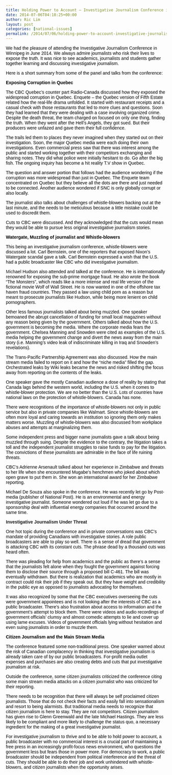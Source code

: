 ```yaml
---
title: Holding Power to Account – Investigative Journalism Conference in Winnipeg
date: 2014-07-06T04:18:25+00:00
author: Ric Lim
layout: post
categories: [national-issues]
permalink: /2014/07/06/holding-power-to-account-investigative-journalism-conference-in-winnipeg/
---
```

<span style="color: #000000;"><span style="font-family: Verdana,sans-serif;">We had the pleasure of attending the Investigative Journalism Conference in Winnipeg in June 2014. We always admire journalists who risk their lives to expose the truth. It was nice to see academics, journalists and students gather together learning and discussing investigative journalism.</span></span>

<span style="color: #000000;"><span style="font-family: Verdana,sans-serif;">Here is a short summary from some of the panel and talks from the conference:</span></span>

<span style="color: #000000;"><span style="font-family: Verdana,sans-serif;"><b>Exposing Corruption in Quebec </b></span></span>

<span style="color: #000000;"><span style="font-family: Verdana,sans-serif;">The CBC Quebec&#8217;s counter part Radio-Canada discussed how they exposed the widespread corruption in Quebec. Enquete &#8211; the Quebec version of Fifth Estate related how the real-life drama unfolded. It started with restaurant receipts and a casual check with those restaurants that led to more clues and questions. Soon they had learned that they were dealing with a case involving organized crime. Despite the death threat, the team charged on focused on only one thing, finding the truth. When they went after the Hell&#8217;s Angels, they got sued. But their producers were unfazed and gave them their full confidence. </span></span>

<span style="color: #000000;"><span style="font-family: Verdana,sans-serif;">The trails led them to places they never imagined when they started out on their investigation. Soon, the major Quebec media were each doing their own investigations. Even commercial press saw that there was interest among the public and started working together with their competitors exchanging and sharing notes. They did what police were initially hesitant to do. Go after the big fish. The ongoing inquiry has become a hit reality T.V show in Quebec.</span></span>

<span style="color: #000000;"><span style="font-family: Verdana,sans-serif;">The question and answer portion that follows had the audience wondering if the corruption was more widespread than just in Quebec. The Enquete team concentrated on Quebec but they believe all the dots are there and just needed to be connected. Another audience wondered if SNC is only globally corrupt or also locally. </span></span>

<span style="color: #000000;"><span style="font-family: Verdana,sans-serif;">The journalist also talks about challenges of whistle-blowers backing out at the last minute, and the needs to be meticulous because a little mistake could be used to discredit them.</span></span>

<span style="color: #000000;"><span style="font-family: Verdana,sans-serif;">Cuts to CBC were discussed. And they acknowledged that the cuts would mean they would be able to pursue less original investigative journalism stories.</span></span>

<span style="color: #000000;"><span style="font-family: Verdana,sans-serif;"><b>Watergate, Muzzling of journalist and Whistle-blowers</b></span></span>

<span style="color: #000000;"><span style="font-family: Verdana,sans-serif;">This being an investigative journalism conference, whistle-blowers were discussed a lot. Carl Bernstein, one of the reporters that exposed Nixon&#8217;s Watergate scandal gave a talk. Carl Bernstein expressed a wish that the U.S. had a public broadcaster like CBC who did investigative journalism. </span></span>

<span style="font-family: Verdana,sans-serif;">Mich<span style="color: #000000;">ael Hudson also attended and talked at the conference. He is internationally renowned for exposing the sub-prime mortgage fraud. He also wrote the book “The Monsters”, which reads like a more intense and real life version of the fictional movie Wolf of Wall Street. He is now wanted in one of the offshore tax haven fraud countries. They passed a law using child porn as a reason but meant to prosecute journalists like Hudson, while being more lenient on child pornographers.</span></span>

<span style="color: #000000;"><span style="font-family: Verdana,sans-serif;">Other less famous journalists talked about being muzzled. One speaker bemoaned the abrupt cancellation of funding for small local magazines without any reason being given by the government. Others talked about how the U.S. government is becoming the media. Where the corporate media fears the government. Chelsea Manning and Snowden were cited as examples of the U.S. media helping the government change and divert the news away from the main story (i.e. Manning&#8217;s video leak of indiscriminate killing in Iraq and Snowden&#8217;s revelations). </span></span>

<span style="font-family: Verdana,sans-serif;">T<span style="color: #000000;">he Trans-Pacific Partnership Agreement was also discussed. How the main stream media failed to report on it and how the “niche media” filled the gap. Orchestrated leaks by Wiki leaks became the news and risked shifting the focus away from reporting on the contents of the leaks.</span></span>

<span style="color: #000000;"><span style="font-family: Verdana,sans-serif;">One speaker gave the mostly Canadian audience a dose of reality by stating that Canada lags behind the western world, including the U.S. when it comes to whistle-blower protection. We are no better than the U.S. Lots of countries have national laws on the protection of whistle-blowers. Canada has none. </span></span>

<span style="color: #000000;"><span style="font-family: Verdana,sans-serif;">There were recognitions of the importance of whistle-blowers not only in public service but also in private companies like Walmart. Since whistle-blowers are often more loyal and caring towards an institution so ignoring them only makes matters worse. Muzzling of whistle-blowers was also discussed from workplace abuses and attempts at marginalizing them.</span></span>

<span style="color: #000000;"><span style="font-family: Verdana,sans-serif;">Some independent press and bigger name journalists gave a talk about being muzzled through suing. Despite the evidence to the contrary, the litigation takes a toll and the independent journalist struggles to raise funds to pay for the litigation. The convictions of these journalists are admirable in the face of life ruining threats. </span></span>

<span style="color: #000000;"><span style="font-family: Verdana,sans-serif;">CBC&#8217;s Adrienne Arsenault talked about her experience in Zimbabwe and threats to her life when she encountered Mugabe&#8217;s henchmen who joked about which open grave to put them in. She won an international award for her Zimbabwe reporting.</span></span>

<span style="font-family: Verdana,sans-serif;"><span style="color: #000000;">Michael De Souza also spoke in the conference. He was recently let go by Post-media (publisher of National Post). He is an environmental and energy investigative journalist. Someone wondered out loud if he was let go due to a sponsorship deal with influential energy companies that occurred around the same time.</span> </span>

<span style="font-family: Verdana,sans-serif;"><b>Investigative Journalism Under Threat</b></span>

<span style="color: #000000;"><span style="font-family: Verdana,sans-serif;">One hot topic during the conference and in private conversations was CBC&#8217;s mandate of providing Canadians with investigative stories. A role public broadcasters are able to play so well. There is a sense of dread that government is attacking CBC with its constant cuts. The phrase dead by a thousand cuts was heard often. </span></span>

<span style="color: #000000;"><span style="font-family: Verdana,sans-serif;">There was pleading for help from academics and the public as there&#8217;s a sense that the journalists felt alone when they fought the government against forcing them to disclose their source through a proposed bill C-461. The bill was eventually withdrawn. But there is realization that academics who are mostly in contract could risk their job if they speak out. But they have weight and credibility in the public eye as opposed to journalists advocating for themselves. </span></span>

<span style="color: #000000;"><span style="font-family: Verdana,sans-serif;">It was also recognized by some that the CBC executives overseeing the cuts were government appointees and is not looking after the interests of CBC as a public broadcaster. There&#8217;s also frustration about access to information and the government&#8217;s attempt to block them. There were videos and audio recordings of government officials&#8217; clumsy and almost comedic attempts to lie and cover up using lame excuses. Videos of government officials lying without hesitation and even suing journalists in order to muzzle them.</span></span>

<span style="color: #000000;"><span style="font-family: Verdana,sans-serif;"><b>Citizen Journalism and the Main Stream Media</b></span></span>

<span style="color: #000000;"><span style="font-family: Verdana,sans-serif;">The conference featured some non-traditional press. One speaker warned about the risk of Canadian complacency in thinking that investigative journalism is already taken care of by our public broadcasters. For-profit media outlet expenses and purchases are also creating debts and cuts that put investigative journalism at risk.</span></span>

<span style="color: #000000;"><span style="font-family: Verdana,sans-serif;">Outside the conference, some citizen journalists criticized the conference citing some main stream media attacks on a citizen journalist who was criticized for their reporting. </span></span>

<span style="color: #000000;"><span style="font-family: Verdana,sans-serif;">There needs to be recognition that there will always be self proclaimed citizen journalists. Those that do not check their facts and easily fall into sensationalism and resort to being alarmists. But traditional media needs to recognize that citizen journalism is here to stay. They are not competitors. Citizen journalism has given rise to Glenn Greenwald and the late Michael Hastings. They are less likely to be compliant and more likely to challenge the status quo, a necessary ingredient for the making of a great investigative journalist.</span></span>

<span style="color: #000000;"><span style="font-family: Verdana,sans-serif;">For investigative journalism to thrive and to be able to hold power to account, a public broadcaster with no commercial interest is a crucial part of maintaining a free press in an increasingly profit-focus news environment, who questions the government less but fears those in power more. For democracy to work, a public broadcaster should be independent from political interference and the threat of cuts. They should be able to do their job and work unhindered with whistle-blowers, and citizen journalists when the opportunity arises. </span></span>